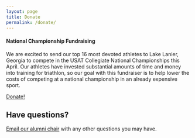 ```yaml
---
layout: page
title: Donate
permalink: /donate/
---
```



<div class="alert alert-success" role="alert">
  <h4 class="alert-heading">National Championship Fundraising</h4>
  <p>
  We are excited to send our top 16 most devoted athletes to Lake Lanier, Georgia to compete in the USAT Collegiate National Championships this April. Our athletes have invested substantial amounts of time and money into training for triathlon, so our goal with this fundraiser is to help lower the costs of competing at a national championship in an already expensive sport.
  </p>
 <a type="button" class="btn btn-success" href="https://crowdfund.calpoly.edu/project/30306">Donate!</a>
</div>

## Have questions?

[Email our alumni chair](mailto:alumnirelations@calpolytriathlon.com?subject=Alumni%20Donation) with any other questions you may have.